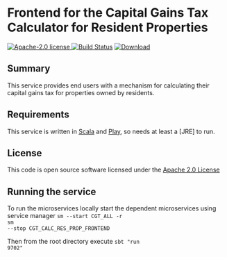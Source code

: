 # Frontend for the Capital Gains Tax Calculator for Resident Properties

[![Apache-2.0 license](http://img.shields.io/badge/license-Apache-brightgreen.svg)](http://www.apache.org/licenses/LICENSE-2.0.html)[
![Build Status](https://travis-ci.org/hmrc/cgt-calculator-resident-properties-frontend.svg?branch=master)](https://travis-ci.org/hmrc/cgt-calculator-resident-properties-frontend) [ ![Download](https://api.bintray.com/packages/hmrc/releases/cgt-calculator-resident-properties-frontend/images/download.svg) ](https://bintray.com/hmrc/releases/cgt-calculator-resident-properties-frontend/_latestVersion)

## Summary

This service provides end users with a mechanism for calculating their capital gains tax for properties owned by residents.

## Requirements

This service is written in [Scala](http://www.scala-lang.org/) and [Play](http://playframework.com/), so needs at least a [JRE] to run.

## License

This code is open source software licensed under the [Apache 2.0 License]("http://www.apache.org/licenses/LICENSE-2.0.html")

## Running the service

To run the microservices locally start the dependent microservices using service manager
<code>sm --start CGT_ALL -r</code> </br>
<code>sm --stop  CGT_CALC_RES_PROP_FRONTEND</code> </br>

Then from the root directory execute 
<code>sbt "run 9702"</code></br>
